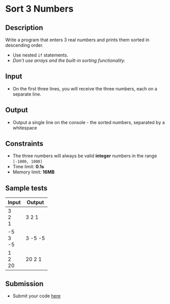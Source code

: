 # Sort 3 Numbers

## Description
Write a program that enters 3 real numbers and prints them sorted in descending order.
  - Use nested `if` statements.
  - _Don’t use arrays and the built-in sorting functionality._
    
## Input
- On the first three lines, you will receive the three numbers, each on a separate line.

## Output
- Output a single line on the console - the sorted numbers, separated by a whitespace

## Constraints
- The three numbers will always be valid **integer** numbers in the range `[-1000, 1000]`
- Time limit: **0.1s**
- Memory limit: **16MB**

## Sample tests

|      Input      |     Output     |
|-----------------|----------------|
| 3<br/>2<br/>1   | 3 2 1          |
| -5<br/>3<br/>-5 | 3 -5 -5        |
| 1<br/>2<br/>20  | 20 2 1         |

## Submission
- Submit your code [here](???)
